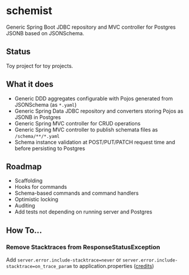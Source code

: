 # schemist

Generic Spring Boot JDBC repository and MVC controller for Postgres JSONB based on JSONSchema. 

## Status

Toy project for toy projects.

## What it does

- Generic DDD aggregates configurable with Pojos generated from JSONSchema (as `*.yaml`)
- Generic Spring Data JDBC repository and converters storing Pojos as JSONB in Postgres
- Generic Spring MVC controller for CRUD operations
- Generic Spring MVC controller to publish schemata files as `/schema/**/*.yaml`
- Schema instance validation at POST/PUT/PATCH request time and before persisting to Postgres

## Roadmap

- Scaffolding
- Hooks for commands
- Schema-based commands and command handlers
- Optimistic locking
- Auditing
- Add tests not depending on running server and Postgres

## How To...

### Remove Stacktraces from ResponseStatusException

Add `server.error.include-stacktrace=never` or `server.error.include-stacktrace=on_trace_param` 
to application.properties ([credits](https://stackoverflow.com/a/56546039/691083))
